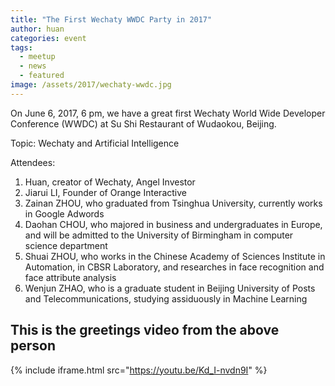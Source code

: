 ```yaml
---
title: "The First Wechaty WWDC Party in 2017"
author: huan
categories: event
tags:
  - meetup
  - news
  - featured
image: /assets/2017/wechaty-wwdc.jpg
---
```


On June 6, 2017, 6 pm, we have a great first Wechaty World Wide Developer Conference (WWDC) at Su Shi Restaurant of Wudaokou, Beijing.

Topic: Wechaty and Artificial Intelligence

Attendees:

1. Huan, creator of Wechaty, Angel Investor
1. Jiarui LI, Founder of Orange Interactive
1. Zainan ZHOU, who graduated from Tsinghua University, currently works in Google Adwords
1. Daohan CHOU, who majored in business and undergraduates in Europe, and will be admitted to the University of Birmingham in computer science department
1. Shuai ZHOU, who works in the Chinese Academy of Sciences Institute in Automation, in CBSR Laboratory, and researches in face recognition and face attribute analysis
1. Wenjun ZHAO, who is a graduate student in Beijing University of Posts and Telecommunications, studying assiduously in Machine Learning

## This is the greetings video from the above person

{% include iframe.html src="https://youtu.be/Kd_I-nvdn9I" %}

